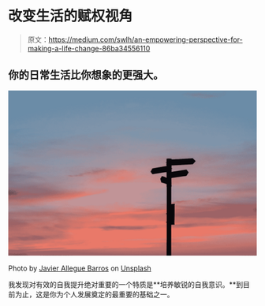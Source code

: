 # 改变生活的赋权视角

> 原文：<https://medium.com/swlh/an-empowering-perspective-for-making-a-life-change-86ba34556110>

## 你的日常生活比你想象的更强大。

![](img/6003f5a0dc9c2a3a707c1988f33bbc06.png)

Photo by [Javier Allegue Barros](https://unsplash.com/@soymeraki?utm_source=medium&utm_medium=referral) on [Unsplash](https://unsplash.com?utm_source=medium&utm_medium=referral)

我发现对有效的自我提升绝对重要的一个特质是**培养敏锐的自我意识。**到目前为止，这是你为个人发展奠定的最重要的基础之一。